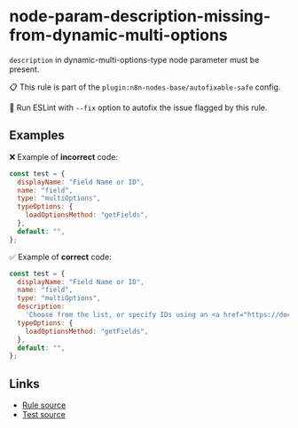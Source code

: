 [//]: # "File generated from a template. Do not edit this file directly."

# node-param-description-missing-from-dynamic-multi-options

`description` in dynamic-multi-options-type node parameter must be present.

📋 This rule is part of the `plugin:n8n-nodes-base/autofixable-safe` config.

🔧 Run ESLint with `--fix` option to autofix the issue flagged by this rule.

## Examples

❌ Example of **incorrect** code:

```js
const test = {
  displayName: "Field Name or ID",
  name: "field",
  type: "multiOptions",
  typeOptions: {
    loadOptionsMethod: "getFields",
  },
  default: "",
};
```

✅ Example of **correct** code:

```js
const test = {
  displayName: "Field Name or ID",
  name: "field",
  type: "multiOptions",
  description:
    'Choose from the list, or specify IDs using an <a href="https://docs.n8n.io/nodes/expressions.html#expressions">expression</a>',
  typeOptions: {
    loadOptionsMethod: "getFields",
  },
  default: "",
};
```

## Links

- [Rule source](../../lib/rules/node-param-description-missing-from-dynamic-multi-options.ts)
- [Test source](../../tests/node-param-description-missing-from-dynamic-multi-options.test.ts)
